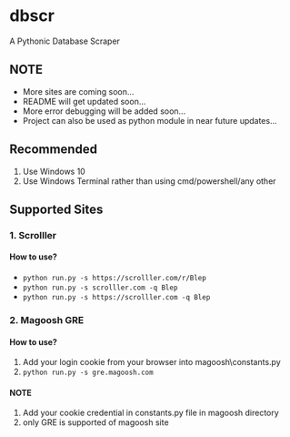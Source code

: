 # dbscr
A Pythonic Database Scraper

## NOTE
* More sites are coming soon...
* README will get updated soon...
* More error debugging will be added soon...
* Project can also be used as python module in near future updates...
## Recommended
1. Use Windows 10
2. Use Windows Terminal rather than using cmd/powershell/any other

## Supported Sites
### 1. Scrolller
#### How to use?
* `python run.py -s https://scrolller.com/r/Blep`
* `python run.py -s scrolller.com -q Blep`
* `python run.py -s https://scrolller.com -q Blep`

### 2. Magoosh GRE
#### How to use?
1. Add your login cookie from your browser into magoosh\constants.py
1. `python run.py -s gre.magoosh.com`
#### NOTE
1. Add your cookie credential in constants.py file in magoosh directory
1. only GRE is supported of magoosh site

